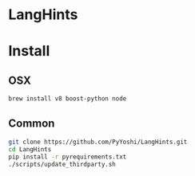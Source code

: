 # LangHints

# Install

## OSX

```bash
brew install v8 boost-python node
```

## Common

```bash
git clone https://github.com/PyYoshi/LangHints.git
cd LangHints
pip install -r pyrequirements.txt
./scripts/update_thirdparty.sh
```
